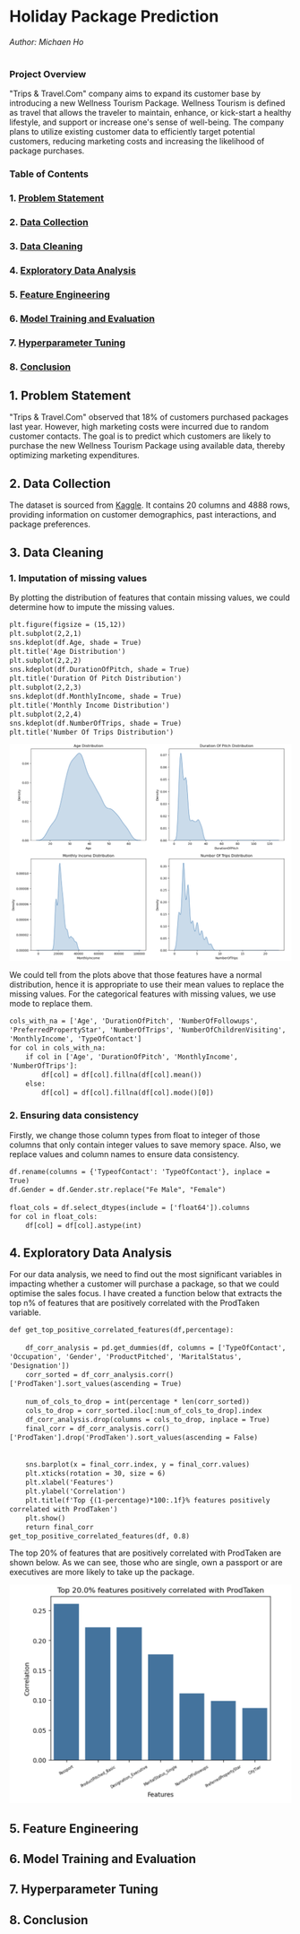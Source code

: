 # Holiday Package Prediction

###### Author: Michaen Ho

#

### Project Overview

"Trips & Travel.Com" company aims to expand its customer base by introducing a new Wellness Tourism Package. Wellness Tourism is defined as travel that allows the traveler to maintain, enhance, or kick-start a healthy lifestyle, and support or increase one's sense of well-being. The company plans to utilize existing customer data to efficiently target potential customers, reducing marketing costs and increasing the likelihood of package purchases.

### Table of Contents

### 1. [Problem Statement](#1-problem-statement)
### 2. [Data Collection](#2-data-collection)
### 3. [Data Cleaning](#3-data-cleaning)
### 4. [Exploratory Data Analysis](#4-exploratory-data-analysis)
### 5. [Feature Engineering](#5-feature-engineering)
### 6. [Model Training and Evaluation](#6-model-training-and-evaluation)
### 7. [Hyperparameter Tuning](#7-hyperparameter-tuning)
### 8. [Conclusion](#8-conclusion)


## 1. Problem Statement

"Trips & Travel.Com" observed that 18% of customers purchased packages last year. However, high marketing costs were incurred due to random customer contacts. The goal is to predict which customers are likely to purchase the new Wellness Tourism Package using available data, thereby optimizing marketing expenditures.


## 2. Data Collection

The dataset is sourced from [Kaggle](https://www.kaggle.com/datasets/susant4learning/holiday-package-purchase-prediction). It contains 20 columns and 4888 rows, providing information on customer demographics, past interactions, and package preferences.


## 3. Data Cleaning

### 1. Imputation of missing values

By plotting the distribution of features that contain missing values, we could determine how to impute the missing values.

```
plt.figure(figsize = (15,12))
plt.subplot(2,2,1)
sns.kdeplot(df.Age, shade = True)
plt.title('Age Distribution')
plt.subplot(2,2,2)
sns.kdeplot(df.DurationOfPitch, shade = True)
plt.title('Duration Of Pitch Distribution')
plt.subplot(2,2,3)
sns.kdeplot(df.MonthlyIncome, shade = True)
plt.title('Monthly Income Distribution')
plt.subplot(2,2,4)
sns.kdeplot(df.NumberOfTrips, shade = True)
plt.title('Number Of Trips Distribution')
```
![Plot](/Plots/NormalDistribution.png)

We could tell from the plots above that those features have a normal distribution, hence it is appropriate to use their mean values to replace the missing values. For the categorical features with missing values, we use mode to replace them.

```
cols_with_na = ['Age', 'DurationOfPitch', 'NumberOfFollowups', 'PreferredPropertyStar', 'NumberOfTrips', 'NumberOfChildrenVisiting', 'MonthlyIncome', 'TypeOfContact']
for col in cols_with_na:
    if col in ['Age', 'DurationOfPitch', 'MonthlyIncome', 'NumberOfTrips']:
        df[col] = df[col].fillna(df[col].mean())
    else:
        df[col] = df[col].fillna(df[col].mode()[0])
```

### 2. Ensuring data consistency

Firstly, we change those column types from float to integer of those columns that only contain integer values to save memory space. Also, we replace values and column names to ensure data consistency.

```
df.rename(columns = {'TypeofContact': 'TypeOfContact'}, inplace = True)
df.Gender = df.Gender.str.replace("Fe Male", "Female")

float_cols = df.select_dtypes(include = ['float64']).columns
for col in float_cols:
    df[col] = df[col].astype(int)
```

## 4. Exploratory Data Analysis

For our data analysis, we need to find out the most significant variables in impacting whether a customer will purchase a package, so that we could optimise the sales focus. I have created a function below that extracts the top n% of features that are positively correlated with the ProdTaken variable.

```
def get_top_positive_correlated_features(df,percentage):

    df_corr_analysis = pd.get_dummies(df, columns = ['TypeOfContact', 'Occupation', 'Gender', 'ProductPitched', 'MaritalStatus', 'Designation'])
    corr_sorted = df_corr_analysis.corr()['ProdTaken'].sort_values(ascending = True)
  
    num_of_cols_to_drop = int(percentage * len(corr_sorted))
    cols_to_drop = corr_sorted.iloc[:num_of_cols_to_drop].index
    df_corr_analysis.drop(columns = cols_to_drop, inplace = True)
    final_corr = df_corr_analysis.corr()['ProdTaken'].drop('ProdTaken').sort_values(ascending = False)

    
    sns.barplot(x = final_corr.index, y = final_corr.values)
    plt.xticks(rotation = 30, size = 6)
    plt.xlabel('Features')
    plt.ylabel('Correlation')
    plt.title(f'Top {(1-percentage)*100:.1f}% features positively correlated with ProdTaken')
    plt.show()
    return final_corr
get_top_positive_correlated_features(df, 0.8)
```
The top 20% of features that are positively correlated with ProdTaken are shown below. As we can see, those who are single, own a passport or are executives are more likely to take up the package.

![Plot](/Plots/CorrelatedFeatures.png)


## 5. Feature Engineering

## 6. Model Training and Evaluation

## 7. Hyperparameter Tuning

## 8. Conclusion

